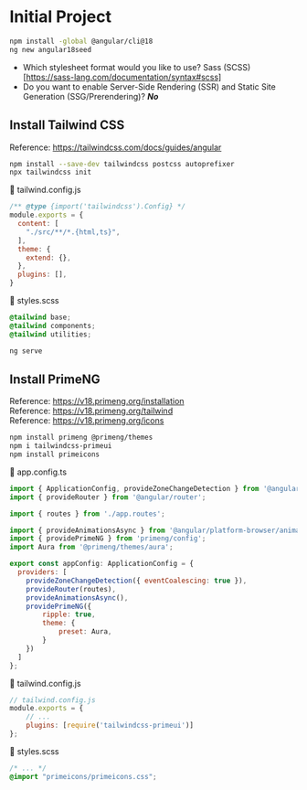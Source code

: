 # Initial Project
``` bash
npm install -global @angular/cli@18
ng new angular18seed
```

- Which stylesheet format would you like to use? Sass (SCSS) <br/>
[https://sass-lang.com/documentation/syntax#scss]
- Do you want to enable Server-Side Rendering (SSR) and Static Site Generation (SSG/Prerendering)? ___No___

## Install Tailwind CSS
Reference: https://tailwindcss.com/docs/guides/angular
``` bash
npm install --save-dev tailwindcss postcss autoprefixer
npx tailwindcss init
```

:page_with_curl: tailwind.config.js
``` js 
/** @type {import('tailwindcss').Config} */
module.exports = {
  content: [
    "./src/**/*.{html,ts}",
  ],
  theme: {
    extend: {},
  },
  plugins: [],
}
```

:page_with_curl: styles.scss
``` css
@tailwind base;
@tailwind components;
@tailwind utilities;
```

``` bash
ng serve
```

## Install PrimeNG 
Reference: https://v18.primeng.org/installation <br/>
Reference: https://v18.primeng.org/tailwind <br/>
Reference: https://v18.primeng.org/icons

``` bash
npm install primeng @primeng/themes
npm i tailwindcss-primeui
npm install primeicons
```

:page_with_curl: app.config.ts
``` js
import { ApplicationConfig, provideZoneChangeDetection } from '@angular/core';
import { provideRouter } from '@angular/router';

import { routes } from './app.routes';

import { provideAnimationsAsync } from '@angular/platform-browser/animations/async';
import { providePrimeNG } from 'primeng/config';
import Aura from '@primeng/themes/aura';

export const appConfig: ApplicationConfig = {
  providers: [
    provideZoneChangeDetection({ eventCoalescing: true }), 
    provideRouter(routes),
    provideAnimationsAsync(),
    providePrimeNG({ 
        ripple: true,
        theme: {
            preset: Aura,
        }
    })
  ]
};
```

:page_with_curl: tailwind.config.js
``` js
// tailwind.config.js
module.exports = {
    // ...
    plugins: [require('tailwindcss-primeui')]
};
```

:page_with_curl: styles.scss
``` css
/* ... */
@import "primeicons/primeicons.css";
```

